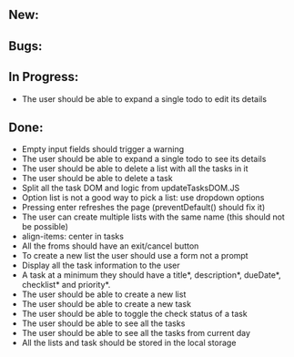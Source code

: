 ## New:

## Bugs:

## In Progress:

-   The user should be able to expand a single todo to edit its details

## Done:

-   Empty input fields should trigger a warning
-   The user should be able to expand a single todo to see its details
-   The user should be able to delete a list with all the tasks in it
-   The user should be able to delete a task
-   Split all the task DOM and logic from updateTasksDOM.JS
-   Option list is not a good way to pick a list: use dropdown options
-   Pressing enter refreshes the page (preventDefault() should fix it)
-   The user can create multiple lists with the same name (this should not be possible)
-   align-items: center in tasks
-   All the froms should have an exit/cancel button
-   To create a new list the user should use a form not a prompt
-   Display all the task information to the user
-   A task at a minimum they should have a title*, description*, dueDate*, checklist\* and priority*.
-   The user should be able to create a new list
-   The user should be able to create a new task
-   The user should be able to toggle the check status of a task
-   The user should be able to see all the tasks
-   The user should be able to see all the tasks from current day
-   All the lists and task should be stored in the local storage

